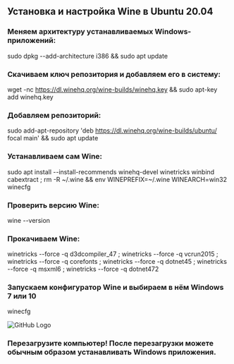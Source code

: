 ## Установка и настройка Wine в Ubuntu 20.04

### Меняем архитектуру устанавливаемых Windows-приложений:

sudo dpkg --add-architecture i386 && sudo apt update

### Скачиваем ключ репозитория и добавляем его в систему:

wget -nc https://dl.winehq.org/wine-builds/winehq.key && sudo apt-key add winehq.key

### Добавляем репозиторий:

sudo add-apt-repository 'deb https://dl.winehq.org/wine-builds/ubuntu/ focal main' && sudo apt update

### Устанавливаем сам Wine:

sudo apt install --install-recommends winehq-devel winetricks winbind cabextract ; rm -R ~/.wine && env WINEPREFIX=~/.wine WINEARCH=win32 winecfg

### Проверить версию Wine:

wine --version

### Прокачиваем Wine:

winetricks --force -q d3dcompiler_47 ; winetricks --force -q vcrun2015 ; winetricks --force -q corefonts ; winetricks --force -q dotnet45 ; winetricks --force -q msxml6 ; winetricks --force -q dotnet472

### Запускаем конфигуратор Wine и выбираем в нём Windows 7 или 10

winecfg

![GitHub Logo](images/winecfg.png)

### Перезагрузите компьютер! После перезагрузки можете обычным образом устанавливать Windows приложения.










